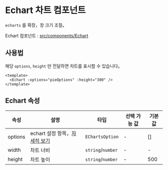 # Echart 차트 컴포넌트

`echarts` 를 확장，창 크기 조절。

Echart 컴포넌트 :  [src/components/Echart](https://github.com/web2-solution/web2-vue-framework/tree/dev/src/components/Echart)

## 사용법

해당 `options`, `height` 만 전달하면 차트를 표시할 수 있습니다。

```vue
<template>
  <Echart :options="pieOptions" :height="300" />
</template>
```

## Echart 속성

| 속성 | 설명 | 타입 | 선택 가능 값 | 기본값 |
| ---- | ---- | ---- | ---- | ---- |
| options | echart 설정 항목，[자세히 보기](https://echarts.apache.org/zh/option.html#title) | `EChartsOption` | - | [] |
| width | 차트 너비 | `string`/`number` | - | - |
| height | 차트 높이 | `string`/`number` | - | 500 |

